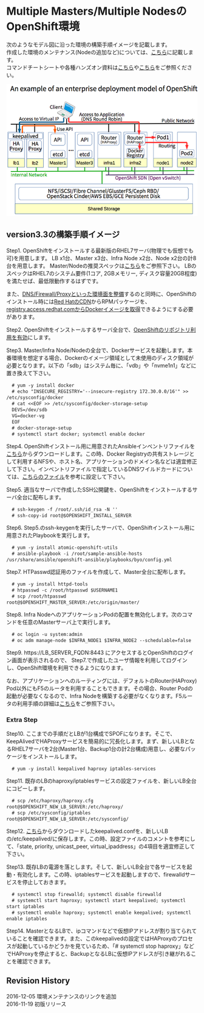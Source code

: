# Multiple Masters/Multiple NodesのOpenShift環境

次のようなモデル図に沿った環境の構築手順イメージを記載します。  
作成した環境のメンテナンス(Nodeの追加など)については、[こちら](https://github.com/h-kojima/openshift/blob/master/ocp3u3/maintenance.md)に記載します。  
コマンドチートシートや各種ハンズオン資料は[こちら](https://github.com/nekop/openshift-sandbox/tree/master/docs)や[こちら](https://github.com/akubicharm/OpenShiftv3HandsOn/)をご参照ください。

![モデル図](https://github.com/h-kojima/openshift/blob/master/ocp3u3/images/openshift-deployment-model.png)

## version3.3の構築手順イメージ

Step1. OpenShiftをインストールする最新版のRHEL7サーバ(物理でも仮想でも可)を用意します。
LB x1台、Master x3台、Infra Node x2台、Node x2台の計8台を用意します。
Master/Nodeの推奨スペックは[こちら](https://access.redhat.com/documentation/en/openshift-container-platform/3.3/single/installation-and-configuration/#install-config-install-prerequisites)をご参照下さい。
LBのスペックはRHEL7のシステム要件(1コア, 2GBメモリー, ディスク容量20GB程度)を満たせば、最低限動作するはずです。  
  
また、[DNS/Firewall/Proxyといった環境面を整備](https://access.redhat.com/documentation/en/openshift-container-platform/3.3/single/installation-and-configuration/#envirornment-requirements)するのと同時に、OpenShiftのインストール時には[Red HatのCDN](https://access.redhat.com/ja/node/321223)からRPMパッケージを、[registry.access.redhat.comからDockerイメージを取得](https://access.redhat.com/ja/node/1365643)できるようにする必要があります。  

Step2. OpenShiftをインストールするサーバ全台で、[OpenShiftのリポジトリ利用を有効](https://access.redhat.com/documentation/en/openshift-container-platform/3.3/single/installation-and-configuration/#host-registration)にします。

Step3. Master/Infra Node/Nodeの全台で、Dockerサービスを起動します。本番環境を想定する場合、Dockerのイメージ領域として未使用のディスク領域が必要となります。以下の「sdb」はシステム毎に、「vdb」や「nvme1n1」などに置き換えて下さい。

```
  # yum -y install docker
  # echo "INSECURE_REGISTRY='--insecure-registry 172.30.0.0/16'" >> /etc/sysconfig/docker
  # cat <<EOF >> /etc/sysconfig/docker-storage-setup
  DEVS=/dev/sdb
  VG=docker-vg
  EOF
  # docker-storage-setup
  # systemctl start docker; systemctl enable docker
```

Step4. OpenShiftインストール用に用意されたAnsibleインベントリファイルを[こちら](https://github.com/h-kojima/openshift/blob/master/ocp3u3/ansible/sample-ansible-hosts)からダウンロードします。この時、Docker Registryの共有ストレージとして利用するNFSや、ホスト名、アプリケーションのドメイン名などは適宜修正して下さい。インベントリファイルで指定しているDNSワイルドカードについては、[こちらのファイル](https://github.com/h-kojima/openshift/blob/master/ocp3u3/bind-chroot)を参考に設定して下さい。

Step5. 適当なサーバで作成したSSH公開鍵を、OpenShiftをインストールするサーバ全台に配布します。

```
  # ssh-keygen -f /root/.ssh/id_rsa -N ''
  # ssh-copy-id root@$OPENSHIFT_INSTALL_SERVER
```

Step6. Step5.のssh-keygenを実行したサーバで、OpenShiftインストール用に用意されたPlaybookを実行します。

```
  # yum -y install atomic-openshift-utils
  # ansible-playbook -i /root/sample-ansible-hosts /usr/share/ansible/openshift-ansible/playbooks/byo/config.yml
```

Step7. HTPasswd認証用のファイルを作成して、Master全台に配布します。

```
  # yum -y install httpd-tools
  # htpasswd -c /root/htpasswd $USERNAME1
  # scp /root/htpasswd root@$OPENSHIFT_MASTER_SERVER:/etc/origin/master/
```
Step8. Infra NodeへのアプリケーションPodの配置を無効化します。次のコマンドを任意のMasterサーバ上で実行します。

```
  # oc login -u system:admin
  # oc adm manage-node $INFRA_NODE1 $INFRA_NODE2 --schedulable=false
```

Step9. https://LB_SERVER_FQDN:8443 にアクセスするとOpenShiftのログイン画面が表示されるので、
Step7.で作成したユーザ情報を利用してログインし、OpenShift環境を利用できるようになります。

なお、アプリケーションへのルーティングには、デフォルトのRouter(HAProxy) Pod以外にもF5のルータを利用することもできます。その場合、Router Podの起動が必要なくなるので、Infra Nodeを構築する必要がなくなります。F5ルータの利用手順の詳細は[こちら](https://access.redhat.com/documentation/en/openshift-container-platform/3.3/single/installation-and-configuration/#install-config-router-f5)をご参照下さい。

### Extra Step

Step10. ここまでの手順だとLBが1台構成でSPOFになります。そこで、KeepAlivedでHAProxyサービスを簡易的に冗長化します。まず、新しいLBとなるRHEL7サーバを2台(Master1台、Backup1台の計2台構成)用意し、必要なパッケージをインストールします。

```
  # yum -y install keepalived haproxy iptables-services
```
Step11. 既存のLBのhaproxy/iptablesサービスの設定ファイルを、新しいLB全台にコピーします。

```
  # scp /etc/haproxy/haproxy.cfg root@$OPENSHIFT_NEW_LB_SERVER:/etc/haproxy/
  # scp /etc/sysconfig/iptables root@$OPENSHIFT_NEW_LB_SERVER:/etc/sysconfig/
```
Step12. [こちら](https://github.com/h-kojima/openshift/blob/master/ocp3u3/keepalived/keepalived.conf)からダウンロードしたkeepalived.confを、新しいLBの/etc/keepalived/に保存します。この時、設定ファイルのコメントを参考にして、「state, priority, unicast_peer, virtual_ipaddress」の4項目を適宜修正して下さい。

Step13. 既存LBの電源を落とします。そして、新しいLB全台で各サービスを起動・有効化します。この時、iptablesサービスを起動しますので、firewalldサービスを停止しておきます。

```
  # systemctl stop firewalld; systemctl disable firewalld
  # systemctl start haproxy; systemctl start keepalived; systemctl start iptables
  # systemctl enable haproxy; systemctl enable keepalived; systemctl enable iptables
```
Step14. MasterとなるLBで、ipコマンドなどで仮想IPアドレスが割り当てられていることを確認できます。また、このkeepalivedの設定ではHAProxyのプロセスが起動しているかどうかを見ているため、「# systemctl stop haproxy」などでHAProxyを停止すると、BackupとなるLBに仮想IPアドレスが引き継がれることを確認できます。

## Revision History

2016-12-05 環境メンテナンスのリンクを追加  
2016-11-19 初版リリース
